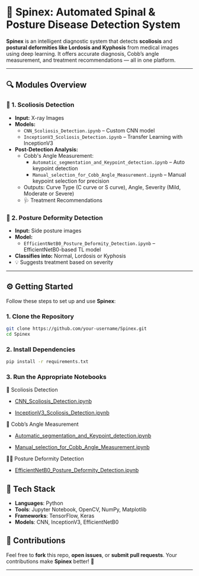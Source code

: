 # 🦴 Spinex: Automated Spinal & Posture Disease Detection System

**Spinex** is an intelligent diagnostic system that detects **scoliosis** and **postural deformities like Lordosis and Kyphosis** from medical images using deep learning. It offers accurate diagnosis, Cobb’s angle measurement, and treatment recommendations — all in one platform.

---

## 🔍 Modules Overview

### 📌 1. Scoliosis Detection
- **Input:** X-ray Images  
- **Models:**  
  - `CNN_Scoliosis_Detection.ipynb` – Custom CNN model  
  - `InceptionV3_Scoliosis_Detection.ipynb` – Transfer Learning with InceptionV3  
- **Post-Detection Analysis:**  
  - Cobb's Angle Measurement: 
    - `Automatic_segmentation_and_Keypoint_detection.ipynb` – Auto keypoint detection  
    - `Manual_selection_for_Cobb_Angle_Measurement.ipynb` – Manual keypoint selection for precision  
  - Outputs: Curve Type (C curve or S curve), Angle, Severity (Mild, Moderate or Severe)  
  - 🩺 Treatment Recommendations

### 📌 2. Posture Deformity Detection
- **Input:** Side posture images  
- **Model:**  
  - `EfficientNetB0_Posture_Deformity_Detection.ipynb` – EfficientNetB0-based TL model  
- **Classifies into:** Normal, Lordosis or Kyphosis  
- 💡 Suggests treatment based on severity

---

## ⚙️ Getting Started

Follow these steps to set up and use **Spinex**:

### 1. Clone the Repository
```bash
git clone https://github.com/your-username/Spinex.git
cd Spinex
```

### 2. Install Dependencies
```bash
pip install -r requirements.txt
```
### 3. Run the Appropriate Notebooks
🩻 Scoliosis Detection
- [CNN_Scoliosis_Detection.ipynb](CNN_Scoliosis_Detection.ipynb)

- [InceptionV3_Scoliosis_Detection.ipynb](InceptionV3_Scoliosis_Detection.ipynb)

📐 Cobb’s Angle Measurement
- [Automatic_segmentation_and_Keypoint_detection.ipynb](Automatic_segmentation_and_Cobbs_Angke_Measurement.ipynb)

- [Manual_selection_for_Cobb_Angle_Measurement.ipynb](Manual_selection_for_Cobb_Angle_Measurement.ipynb)

🧍‍♀️ Posture Deformity Detection
- [EfficientNetB0_Posture_Deformity_Detection.ipynb](EfficientNetB0_Posture_Deformity_Detection.ipynb)

## 🧠 Tech Stack
- **Languages**: Python
- **Tools**: Jupyter Notebook, OpenCV, NumPy, Matplotlib
- **Frameworks**: TensorFlow, Keras
- **Models**: CNN, InceptionV3, EfficientNetB0

## 🤝 Contributions
Feel free to **fork** this repo, **open issues**, or **submit pull requests**.
Your contributions make **Spinex** better! 💪


---
